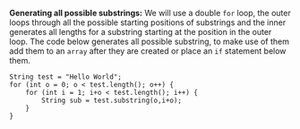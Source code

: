 **Generating all possible substrings:**
We will use a double `for` loop, the outer loops through all the possible starting positions of substrings and the inner generates all lengths for a substring starting at the position in the outer loop. The code below generates all possible substring, to make use of them add them to an `array` after they are created or place an `if` statement below them.

    String test = "Hello World";
    for (int o = 0; o < test.length(); o++) {
        for (int i = 1; i+o < test.length(); i++) {
            String sub = test.substring(o,i+o);
        }
    }